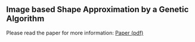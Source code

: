 Image based Shape Approximation by a Genetic Algorithm
--------------------------------------------------------
Please read the paper for more information: [Paper (pdf)](report.pdf)
